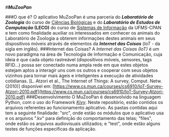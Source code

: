 #_**MuZooPan**_

###O que é?
O aplicativo MuZooPan é uma parceria do **_Laboratório de Zoologia_** do curso de [Ciências Biológicas](https://cpan.ufms.br/ciencias-biologicas/) e do **_Laboratório de Estudos de Computação_ (LECO)** do curso de [Sistemas de Informação](https://cpan.ufms.br/sistemas-de-informacao/) da UFMS-CPAN e tem como finalidade auxiliar os interessados em conhecer os animais do Laboratório de Zoologia a obterem informações destes animais em seus dispositivos móveis através de elementos da **_Internet das Coisas_** (_IoT_ - da sigla em inglês).
###Internet das Coisas?
A _Internet das Coisas (IoT)_ é um novo paradigma na área de Tecnologia de Informação e Comunicação, cuja ideia é que cada objeto rastreável (dispositivos móveis, sensores, tags RFID...) possa ser conectado numa ampla rede em que estes objetos estejam aptos a interagir uns com os outros e cooperar com seus objetos vizinhos para tornar mais ágeis e inteligentes a execução de atividades cotidianas. [L. Atzori et al., The Internet of Things: A survey, Comput. Netw. (2010)] disponível em: [https://www.cs.mun.ca/courses/cs6910/IoT-Survey-Atzori-2010.pdf](https://www.cs.mun.ca/courses/cs6910/IoT-Survey-Atzori-2010.pdf)
###Desenvolvimento
O MuZooPan é desenvolvido na linguagem Python, com o uso do Framework [_Kivy_](https://kivy.org/#home). Neste repositório, estão contidos os arquivos referentes ao funcionamento aplicativo. As pastas contidas aqui tem a seguinte finalidade: "src", onde estão os módulos que o aplicativo usa e os arquivos ".kv" para definição do comportamento das telas; "files", onde estão os arquivos audiovisuais utilizados; e "test", onde estão alguns testes de funções específicas da aplicação.